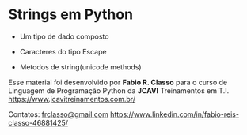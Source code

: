 Strings em Python
=====================

- Um tipo de dado composto

- Caracteres do tipo Escape

- Metodos de string(unicode methods)


Esse material foi desenvolvido por **Fabio R. Classo** para o curso de Linguagem de
Programação Python da **JCAVI** Treinamentos em T.I.
https://www.jcavitreinamentos.com.br/

Contatos: frclasso@gmail.com
https://www.linkedin.com/in/fabio-reis-classo-46881425/